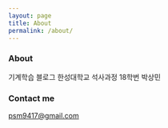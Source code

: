 ```yaml
---
layout: page
title: About
permalink: /about/
---
```


### About

기계학습 블로그
한성대학교 석사과정 18학번 박상민

### Contact me

[psm9417@gmail.com](mailto:psm9417@gmail.com)
